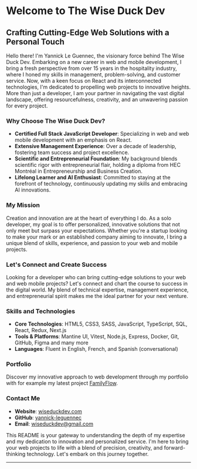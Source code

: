 # Welcome to The Wise Duck Dev

## Crafting Cutting-Edge Web Solutions with a Personal Touch

Hello there! I'm Yannick Le Guennec, the visionary force behind The Wise Duck Dev. Embarking on a new career in web and mobile development, I bring a fresh perspective from over 15 years in the hospitality industry, where I honed my skills in management, problem-solving, and customer service. Now, with a keen focus on React and its interconnected technologies, I'm dedicated to propelling web projects to innovative heights. More than just a developer, I am your partner in navigating the vast digital landscape, offering resourcefulness, creativity, and an unwavering passion for every project.

### Why Choose The Wise Duck Dev?

- **Certified Full Stack JavaScript Developer**: Specializing in web and web mobile development with an emphasis on React.
- **Extensive Management Experience**: Over a decade of leadership, fostering team success and project excellence.
- **Scientific and Entrepreneurial Foundation**: My background blends scientific rigor with entrepreneurial flair, holding a diploma from HEC Montréal in Entrepreneurship and Business Creation.
- **Lifelong Learner and AI Enthusiast**: Committed to staying at the forefront of technology, continuously updating my skills and embracing AI innovations.

### My Mission

Creation and innovation are at the heart of everything I do. As a solo developer, my goal is to offer personalized, innovative solutions that not only meet but surpass your expectations. Whether you're a startup looking to make your mark or an established company aiming to innovate, I bring a unique blend of skills, experience, and passion to your web and mobile projects.

### Let's Connect and Create Success

Looking for a developer who can bring cutting-edge solutions to your web and web mobile projects? Let's connect and chart the course to success in the digital world. My blend of technical expertise, management experience, and entrepreneurial spirit makes me the ideal partner for your next venture.

### Skills and Technologies

- **Core Technologies**: HTML5, CSS3, SASS, JavaScript, TypeScript, SQL, React, Redux, Next.js
- **Tools & Platforms**: Mantine UI, Vitest, Node.js, Express, Docker, Git, GitHub, Figma and many more
- **Languages**: Fluent in English, French, and Spanish (conversational)

### Portfolio

Discover my innovative approach to web development through my portfolio with for example my latest project [FamilyFlow](https://familyflow.up.railway.app/).

### Contact Me

- **Website**: [wiseduckdev.com](https://wiseduckdev.vercel.app)
- **GitHub**: [yannick-leguennec](https://github.com/yannick-leguennec)
- **Email**: [wiseduckdev@gmail.com](mailto:wiseduckdev@gmail.com)

This README is your gateway to understanding the depth of my expertise and my dedication to innovation and personalized service. I'm here to bring your web projects to life with a blend of precision, creativity, and forward-thinking technology. Let's embark on this journey together.

---
